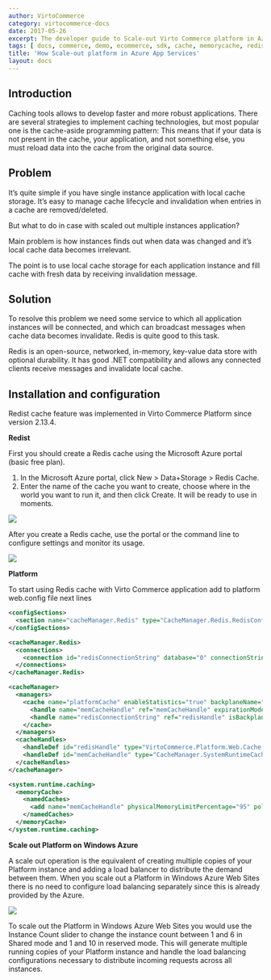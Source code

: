 ```yaml
---
author: VirtoCommerce
category: virtocommerce-docs
date: 2017-05-26
excerpt: The developer guide to Scale-out Virto Commerce platform in Azure App services
tags: [ docs, commerce, demo, ecommerce, sdk, cache, memorycache, redis, scaleout ]
title: 'How Scale-out platform in Azure App Services'
layout: docs
---
```

## Introduction

Caching tools allows to develop faster and more robust applications. There are several strategies to implement caching technologies, but most popular one is the cache-aside programming pattern: This means that if your data is not present in the cache, your application, and not something else, you must reload data into the cache from the original data source.

## Problem

It’s quite simple if you have single instance application with local cache storage. It’s easy to manage cache lifecycle and invalidation when entries in a cache are removed/deleted.

But what to do in case with scaled out multiple instances application?

Main problem is how instances finds out when data was changed and it’s local cache data becomes irrelevant.

The point is to use local cache storage for each application instance and fill cache with fresh data by receiving invalidation message.

## Solution

To resolve this problem we need some service to which all application instances will be connected, and which can broadcast messages when cache data becomes invalidate. Redis is quite good to this task.

Redis is an open-source, networked, in-memory, key-value data store with optional durability. It has good .NET compatibility and allows any connected clients receive messages and invalidate local cache.

## Installation and configuration

Redist cache feature was implemented in Virto Commerce Platform since version 2.13.4.

**Redist**

First you should сreate a Redis cache using the Microsoft Azure portal (basic free plan).
 
1. In the Microsoft Azure portal, click New > Data+Storage > Redis Cache.
1. Enter the name of the cache you want to create, choose where in the world you want to run it, and then click Create. It will be ready to use in moments.

![](../../../../assets/images/docs/redis-create-cache.png)

After you create a Redis cache, use the portal or the command line to configure settings and monitor its usage.

![](../../../../assets/images/docs/redis-monitor-cache.png)

**Platform**

To start using Redis cache with Virto Commerce application add to platform web.config file next lines 

```xml
<configSections>
  <section name="cacheManager.Redis" type="CacheManager.Redis.RedisConfigurationSection, CacheManager.StackExchange.Redis" />
</configSections>
```

```xml
<cacheManager.Redis>
  <connections>
    <connection id="redisConnectionString" database="0" connectionString="{ redis-host:port },password={ secret },ssl=True,abortConnect=False,allowAdmin=true" />
  </connections>
</cacheManager.Redis>

<cacheManager>
  <managers>
    <cache name="platformCache" enableStatistics="true" backplaneName="redisConnectionString" backplaneType="VirtoCommerce.Platform.Web.Cache.RedisCacheBackplane2, VirtoCommerce.Platform.Web">
      <handle name="memCacheHandle" ref="memCacheHandle" expirationMode="Sliding" timeout="10m" />
      <handle name="redisConnectionString" ref="redisHandle" isBackplaneSource="true" />
    </cache>          
  </managers>
  <cacheHandles>
    <handleDef id="redisHandle" type="VirtoCommerce.Platform.Web.Cache.RedisCacheHandle2`1,  VirtoCommerce.Platform.Web" />
    <handleDef id="memCacheHandle" type="CacheManager.SystemRuntimeCaching.MemoryCacheHandle`1, CacheManager.SystemRuntimeCaching" />
  </cacheHandles>
</cacheManager>

<system.runtime.caching>
  <memoryCache>
    <namedCaches>
      <add name="memCacheHandle" physicalMemoryLimitPercentage="95" pollingInterval="00:00:30" />
    </namedCaches>
  </memoryCache>
</system.runtime.caching>
```

**Scale out Platform on Windows Azure**

A scale out operation is the equivalent of creating multiple copies of your Platform instance and adding a load balancer to distribute the demand  between them. When you scale out a Platform in Windows Azure Web Sites there is no need to configure load balancing separately since this is already provided by the Azure.

![](../../../../assets/images/docs/platform-scale.png)

To scale out the Platform in Windows Azure Web Sites you would use the Instance Count slider to change the instance count between 1 and 6 in Shared mode and 1 and 10 in reserved mode. This will generate multiple running copies of your Platform instance and handle the load balancing configurations necessary to distribute incoming requests across all instances.
